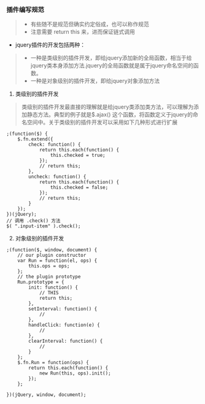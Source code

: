 ### 插件编写规范
> - 有些随不是规范但确实约定俗成，也可以称作规范
> - 注意需要 return this 来，进而保证链式调用

- jquery插件的开发包括两种：
> - 一种是类级别的插件开发，即给jquery添加新的全局函数，相当于给jquery类本身添加方法.jquery的全局函数就是属于jquery命名空间的函数。
> - 一种是对象级别的插件开发，即给jquery对象添加方法


1. 类级别的插件开发
> 类级别的插件开发最直接的理解就是给jquery类添加类方法，可以理解为添加静态方法。典型的例子就是$.ajax() 这个函数，将函数定义于jquery的命名空间中。关于类级别的插件开发可以采用如下几种形式进行扩展

```
;(function($) {
    $.fn.extend({
        check: function() {
            return this.each(function() {
                this.checked = true;
            });
            // return this;
        },
        uncheck: function() {
            return this.each(function() {
                this.checked = false;
            });
            // return this;
        }
    });
})(jQuery);
// 调用 .check() 方法
$( ".input-item" ).check();
```

2. 对象级别的插件开发
```
;(function($, window, document) {
    // our plugin constructor
    var Run = function(el, ops) {
        this.ops = ops;
    };
    // the plugin prototype
    Run.prototype = {
        init: function() {
            // THIS
            return this;
        },
        setInterval: function() {
            // 
        },
        handleClick: function(e) {
            // 
        },
        clearInterval: function() {
            // 
        }
    };
    $.fn.Run = function(ops) {
        return this.each(function() {
            new Run(this, ops).init();
        });
    };

})(jQuery, window, document);
```